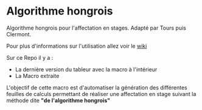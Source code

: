 # Algorithme hongrois

Algorithme hongrois pour l'affectation en stages. 
Adapté par Tours puis Clermont.

Pour plus d'informations sur l'utilisation allez voir le [wiki](https://github.com/Propoflow/AlgHongr/wiki)

Sur ce Repo il y a :
- La dernière version du tableur avec la macro à l'intérieur
- La Macro extraite

L'objectif de cette macro est d'automatiser la génération des différentes feuilles de calculs permettant de réaliser une affectation en stage suivant la méthode dite **"de l'algorithme hongrois"**

